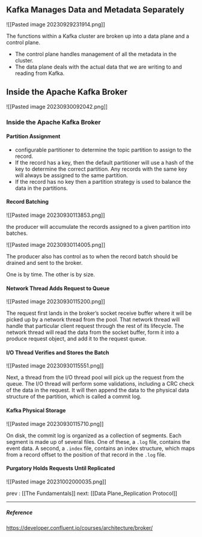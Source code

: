 
## Kafka Manages Data and Metadata Separately

![[Pasted image 20230929231914.png]]

The functions within a Kafka cluster are broken up into a data plane and a control plane. 

- The control plane handles management of all the metadata in the cluster. 
-  The data plane deals with the actual data that we are writing to and reading from Kafka.

## Inside the Apache Kafka Broker

![[Pasted image 20230930092042.png]]

### Inside the Apache Kafka Broker

#### Partition Assignment

- configurable partitioner to determine the topic partition to assign to the record. 
- If the record has a key, then the default partitioner will use a hash of the key to determine the correct partition. Any records with the same key will always be assigned to the same partition. 
- If the record has no key then a partition strategy is used to balance the data in the partitions.

#### Record Batching

![[Pasted image 20230930113853.png]]

the producer will accumulate the records assigned to a given partition into batches.

![[Pasted image 20230930114005.png]]

The producer also has control as to when the record batch should be drained and sent to the broker.

One is by time. The other is by size.

#### Network Thread Adds Request to Queue

![[Pasted image 20230930115200.png]]

The request first lands in the broker’s socket receive buffer where it will be picked up by a network thread from the pool. That network thread will handle that particular client request through the rest of its lifecycle. The network thread will read the data from the socket buffer, form it into a produce request object, and add it to the request queue.

#### I/O Thread Verifies and Stores the Batch

![[Pasted image 20230930115551.png]]

Next, a thread from the I/O thread pool will pick up the request from the queue. The I/O thread will perform some validations, including a CRC check of the data in the request. It will then append the data to the physical data structure of the partition, which is called a commit log.

#### Kafka Physical Storage

![[Pasted image 20230930115710.png]]

On disk, the commit log is organized as a collection of segments. Each segment is made up of several files. One of these, a `.log` file, contains the event data. A second, a `.index` file, contains an index structure, which maps from a record offset to the position of that record in the `.log` file.

#### Purgatory Holds Requests Until Replicated

![[Pasted image 20231002000035.png]]



prev : [[The Fundamentals]]
next: [[Data Plane_Replication Protocol]]

----
##### Reference
https://developer.confluent.io/courses/architecture/broker/